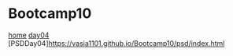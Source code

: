 # Bootcamp10
[home](https://vasia1101.github.io/Bootcamp10/dz1/index.html)
[day04](https://vasia1101.github.io/Bootcamp10/day04/index.html)
[PSDDay04]https://vasia1101.github.io/Bootcamp10/psd/index.html
